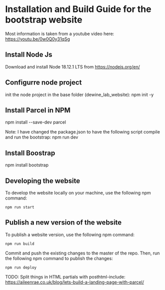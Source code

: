 # Installation and Build Guide for the bootstrap website

Most information is taken from a youtube video here: https://youtu.be/0w0Q0y31qSg

## Install Node Js

Download and install Node 18.12.1 LTS from https://nodejs.org/en/

## Configurre node project

init the node project in the base folder (dewine_lab_website):
npm init -y

## Install Parcel in NPM

npm install --save-dev parcel

Note: I have changed the package.json to have the following script compile and run the bootstrap:
npm run dev


## Install Boostrap

npm install bootstrap

## Developing the website
To develop the website locally on your machine, use the following npm command:
 ```
 npm run start
 ```


## Publish a new version of the website
To publish a website version, use the following npm command:
```
npm run build
```

Commit and push the existing changes to the master of the repo.
Then, run the following npm command to publish the changes:
```
npm run deploy
```





TODO:
Split things in HTML partials with posthtml-include: https://aileenrae.co.uk/blog/lets-build-a-landing-page-with-parcel/
